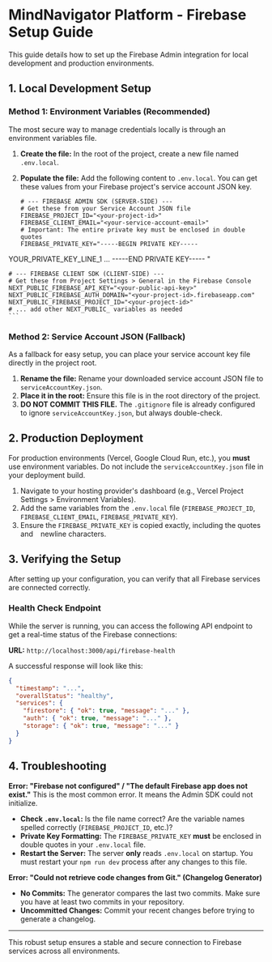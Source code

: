 # MindNavigator Platform - Firebase Setup Guide

This guide details how to set up the Firebase Admin integration for local development and production environments.

## 1. Local Development Setup

### Method 1: Environment Variables (Recommended)

The most secure way to manage credentials locally is through an environment variables file.

1.  **Create the file:** In the root of the project, create a new file named `.env.local`.

2.  **Populate the file:** Add the following content to `.env.local`. You can get these values from your Firebase project's service account JSON key.

    ```env
    # --- FIREBASE ADMIN SDK (SERVER-SIDE) ---
    # Get these from your Service Account JSON file
    FIREBASE_PROJECT_ID="<your-project-id>"
    FIREBASE_CLIENT_EMAIL="<your-service-account-email>"
    # Important: The entire private key must be enclosed in double quotes
    FIREBASE_PRIVATE_KEY="-----BEGIN PRIVATE KEY-----
YOUR_PRIVATE_KEY_LINE_1
...
-----END PRIVATE KEY-----
"

    # --- FIREBASE CLIENT SDK (CLIENT-SIDE) ---
    # Get these from Project Settings > General in the Firebase Console
    NEXT_PUBLIC_FIREBASE_API_KEY="<your-public-api-key>"
    NEXT_PUBLIC_FIREBASE_AUTH_DOMAIN="<your-project-id>.firebaseapp.com"
    NEXT_PUBLIC_FIREBASE_PROJECT_ID="<your-project-id>"
    # ... add other NEXT_PUBLIC_ variables as needed
    ```

### Method 2: Service Account JSON (Fallback)

As a fallback for easy setup, you can place your service account key file directly in the project root.

1.  **Rename the file:** Rename your downloaded service account JSON file to `serviceAccountKey.json`.
2.  **Place it in the root:** Ensure this file is in the root directory of the project.
3.  **DO NOT COMMIT THIS FILE.** The `.gitignore` file is already configured to ignore `serviceAccountKey.json`, but always double-check.

## 2. Production Deployment

For production environments (Vercel, Google Cloud Run, etc.), you **must** use environment variables. Do not include the `serviceAccountKey.json` file in your deployment build.

1.  Navigate to your hosting provider's dashboard (e.g., Vercel Project Settings > Environment Variables).
2.  Add the same variables from the `.env.local` file (`FIREBASE_PROJECT_ID`, `FIREBASE_CLIENT_EMAIL`, `FIREBASE_PRIVATE_KEY`).
3.  Ensure the `FIREBASE_PRIVATE_KEY` is copied exactly, including the quotes and `
` newline characters.

## 3. Verifying the Setup

After setting up your configuration, you can verify that all Firebase services are connected correctly.

### Health Check Endpoint

While the server is running, you can access the following API endpoint to get a real-time status of the Firebase connections:

**URL:** `http://localhost:3000/api/firebase-health`

A successful response will look like this:
```json
{
  "timestamp": "...",
  "overallStatus": "healthy",
  "services": {
    "firestore": { "ok": true, "message": "..." },
    "auth": { "ok": true, "message": "..." },
    "storage": { "ok": true, "message": "..." }
  }
}
```

## 4. Troubleshooting

**Error: "Firebase not configured" / "The default Firebase app does not exist."**
This is the most common error. It means the Admin SDK could not initialize.
- **Check `.env.local`:** Is the file name correct? Are the variable names spelled correctly (`FIREBASE_PROJECT_ID`, etc.)?
- **Private Key Formatting:** The `FIREBASE_PRIVATE_KEY` **must** be enclosed in double quotes in your `.env.local` file.
- **Restart the Server:** The server **only** reads `.env.local` on startup. You must restart your `npm run dev` process after any changes to this file.

**Error: "Could not retrieve code changes from Git." (Changelog Generator)**
- **No Commits:** The generator compares the last two commits. Make sure you have at least two commits in your repository.
- **Uncommitted Changes:** Commit your recent changes before trying to generate a changelog.

---
This robust setup ensures a stable and secure connection to Firebase services across all environments.
